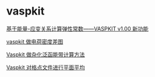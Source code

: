 # vaspkit

[基于能量-应变关系计算弹性常数——VASPKIT v1.00 新功能](https://blog.shishiruqi.com/2019/08/18/elastic/)

[vaspkit 做电荷密度差图](https://blog.shishiruqi.com/2019/07/12/chgdiff/)

[Vaspkit 做杂化泛函能带计算方法](https://blog.shishiruqi.com/2019/05/22/vaspkit-hse-band/)

[Vaspkit 对格点文件进行平面平均](https://blog.shishiruqi.com/2019/05/21/vaspkit-avgpot/)